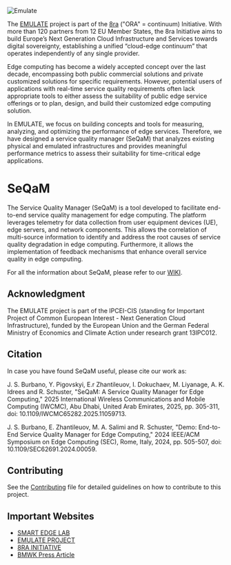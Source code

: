 

![Emulate](https://github.com/user-attachments/assets/bd3ef672-1c4e-42e8-b1ec-85cc0a9c7b4d)


The [EMULATE](https://www.fh-dortmund.de/microsite/smartedgelab/projekte/emulate.php?loc=en) project is part of the [8ra](https://www.8ra.com/) ("ORA" = continuum) Initiative. With more than 120 partners from 12 EU Member States, the 8ra Initiative aims to build Europe’s Next Generation Cloud Infrastructure and Services towards digital sovereignty, establishing a unified “cloud-edge continuum” that operates independently of any single provider.

Edge computing has become a widely accepted concept over the last decade, encompassing both public commercial solutions and private customized solutions for specific requirements. However, potential users of applications with real-time service quality requirements often lack appropriate tools to either assess the suitability of public edge service offerings or to plan, design, and build their customized edge computing solution. 

In EMULATE, we focus on building concepts and tools for measuring, analyzing, and optimizing the performance of edge services. Therefore, we have designed a service quality manager (SeQaM) that analyzes existing physical and emulated infrastructures and provides meaningful performance metrics to assess their suitability for time-critical edge applications. 


# SeQaM
The Service Quality Manager (SeQaM) is a tool developed to facilitate end-to-end service quality management for edge computing. The platform leverages telemetry for data collection from user equipment devices (UE), edge servers, and network components. This allows the correlation of multi-source information to identify and address the root causes of service quality degradation in edge computing. Furthermore, it allows the implementation of feedback mechanisms that enhance overall service quality in edge computing.

For all the information about SeQaM, please refer to our [WIKI](https://github.com/Smart-Edge-Lab/SeQaM/wiki).

## Acknowledgment
The EMULATE project is part of the IPCEI-CIS (standing for Important Project of Common European Interest - Next Generation Cloud Infrastructure), funded by the European Union and the German Federal Ministry of Economics and Climate Action under research grant 13IPC012.

## Citation

In case you have found SeQaM useful, please cite our work as:

J. S. Burbano, Y. Pigovskyi, E.r Zhantileuov, I. Dokuchaev, M. Liyanage, A. K. Idrees and R. Schuster, "SeQaM: A Service Quality Manager for Edge Computing," 2025 International Wireless Communications and Mobile Computing (IWCMC), Abu Dhabi, United Arab Emirates, 2025, pp. 305-311, doi: 10.1109/IWCMC65282.2025.11059713.

J. S. Burbano, E. Zhantileuov, M. A. Salimi and R. Schuster, "Demo: End-to-End Service Quality Manager for Edge Computing," 2024 IEEE/ACM Symposium on Edge Computing (SEC), Rome, Italy, 2024, pp. 505-507, doi: 10.1109/SEC62691.2024.00059.

## Contributing
See the [Contributing](https://github.com/Smart-Edge-Lab/SeQaM/blob/main/Contributing.md) file for detailed guidelines on how to contribute to this project.

## Important Websites
* [SMART EDGE LAB](https://www.fh-dortmund.de/microsite/smartedgelab/index.php)
* [EMULATE PROJECT](https://www.fh-dortmund.de/microsite/smartedgelab/projekte/emulate.php?loc=en)
* [8RA INITIATIVE](https://www.8ra.com/)
* [BMWK Press Article](https://www.bmwk.de/Redaktion/EN/Artikel/Industry/ipcei-cis.html)
